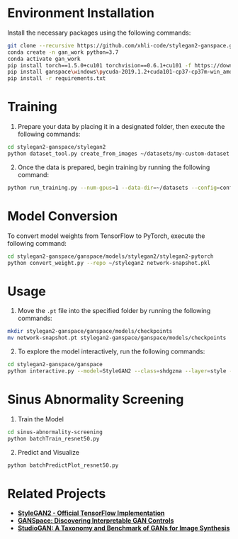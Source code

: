 
# Environment Installation

Install the necessary packages using the following commands:

```bash
git clone --recursive https://github.com/xhli-code/stylegan2-ganspace.git
conda create -n gan_work python=3.7
conda activate gan_work
pip install torch==1.5.0+cu101 torchvision==0.6.1+cu101 -f https://download.pytorch.org/whl/torch_stable.html
pip install ganspace\windows\pycuda-2019.1.2+cuda101-cp37-cp37m-win_amd64.whl
pip install -r requirements.txt
```

# Training

1. Prepare your data by placing it in a designated folder, then execute the following commands:
```bash
cd stylegan2-ganspace/stylegan2
python dataset_tool.py create_from_images ~/datasets/my-custom-dataset ~/my-custom-images
```

2. Once the data is prepared, begin training by running the following command:
```bash
python run_training.py --num-gpus=1 --data-dir=~/datasets --config=config-f --dataset=shdgzma --mirror-augment=true
```

# Model Conversion

To convert model weights from TensorFlow to PyTorch, execute the following command:
```bash
cd stylegan2-ganspace/ganspace/models/stylegan2/stylegan2-pytorch
python convert_weight.py --repo ~/stylegan2 network-snapshot.pkl
```

# Usage

1. Move the `.pt` file into the specified folder by running the following commands:
```bash
mkdir stylegan2-ganspace/ganspace/models/checkpoints
mv network-snapshot.pt stylegan2-ganspace/ganspace/models/checkpoints
```

2. To explore the model interactively, run the following commands:
```bash
cd stylegan2-ganspace/ganspace
python interactive.py --model=StyleGAN2 --class=shdgzma --layer=style --use_w -n=1_000_000 -b=10_000
```

# Sinus Abnormality Screening
1. Train the Model
```bash
cd sinus-abnormality-screening
python batchTrain_resnet50.py
```

2. Predict and Visualize
```bash
python batchPredictPlot_resnet50.py
```

# Related Projects

- [**StyleGAN2 - Official TensorFlow Implementation**](https://github.com/NVlabs/stylegan2)
- [**GANSpace: Discovering Interpretable GAN Controls**](https://github.com/harskish/ganspace)
- [**StudioGAN: A Taxonomy and Benchmark of GANs for Image Synthesis**](https://github.com/harskish/ganspace)
